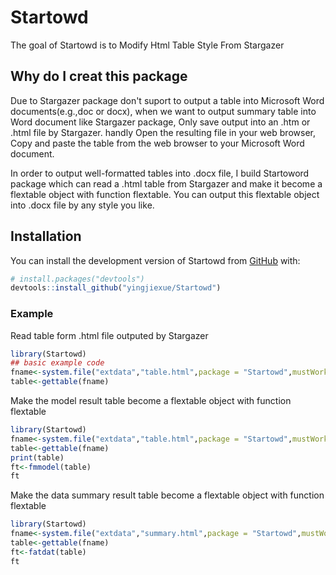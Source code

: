 
# Startowd

<!-- badges: start -->
<!-- badges: end -->

The goal of Startowd is to Modify Html Table Style From Stargazer 

## Why do I creat this package

Due to Stargazer package don't suport to output a table into Microsoft Word documents(e.g.,doc or docx), 
when we want to output summary table into Word document like Stargazer package, Only save output into an .htm or .html file by Stargazer. handly Open the resulting file in your web browser, Copy and paste the table from the web browser to your Microsoft Word document.

In order to output well-formatted tables into .docx file, I build Startoword package which can read a .html table from Stargazer and make it become a flextable object with function flextable. You can output this flextable
object into .docx file by any style you like.

## Installation

You can install the development version of Startowd from [GitHub](https://github.com/) with:

``` r
# install.packages("devtools")
devtools::install_github("yingjiexue/Startowd")
```

### Example

Read table form .html file outputed by Stargazer

``` r
library(Startowd)
## basic example code
fname<-system.file("extdata","table.html",package = "Startowd",mustWork = TRUE)
table<-gettable(fname)
```

Make the model result table become a flextable object with function flextable

``` r
library(Startowd)
fname<-system.file("extdata","table.html",package = "Startowd",mustWork = TRUE)
table<-gettable(fname)
print(table)
ft<-fmmodel(table)
ft
```


Make the data summary result table become a flextable object with function flextable

``` r
library(Startowd)
fname<-system.file("extdata","summary.html",package = "Startowd",mustWork = TRUE)
table<-gettable(fname)
ft<-fatdat(table)
ft
```
